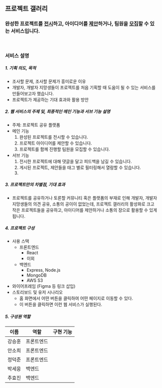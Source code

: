 ## **프로젝트 갤러리**

### **완성한 프로젝트를 <U>전시</U>하고, 아이디어를 <U>제안</U>하거나, 팀원을 <U>모집</U>할 수 있는 서비스입니다.**

<br>

### **서비스 설명**

##### 1. 기획 의도, 목적
- 조사할 문제, 조사할 문제가 흥미로운 이유
- 개발자, 개발자 지망생들이 프로젝트를 처음 기획할 때 도움이 될 수 있는 서비스를 만들어보고자 했습니다.
- 프로젝트가 제공하는 기대 효과와 활용 방안

##### 2. 웹 서비스의 주제 및, 최종적인 메인 기능과 서브 기능 설명
- 주제: 프로젝트 공유 플랫폼
- 메인 기능
   1. 완성된 프로젝트를 전시할 수 있습니다.
   2. 프로젝트 아이디어를 제안할 수 있습니다.
   3. 프로젝트를 함께 진행할 팀원을 모집할 수 있습니다.
- 서브 기능
   1. 전시한 프로젝트에 대해 댓글을 달고 피드백을 남길 수 있습니다.
   2. 게시된 프로젝트, 제안들을 태그 별로 필터링해서 열람할 수 있습니다.
   3.

##### 3. 프로젝트만의 차별점, 기대 효과
- 프로젝트를 공유하거나 토론할 커뮤니티 혹은 플랫폼의 부재로 인해 개발자, 개발자 지망생들의 의견 공유, 소통의 공이이 없었는데, 
  프로젝트 갤러리의 활성화로 크고 작은 프로젝트들을 공유하고, 아이디어를 제안하거나 소통의 장으로 활용할 수 있게 됩니다.

##### 4. 프로젝트 구성
- 사용 스택
  - 프론트엔드
    - React
    - 이외
  - 백엔드
    - Express, Node.js
    - MongoDB
    - AWS S3
- 와이어프레임 (Figma 등 링크 삽입)
- 스토리보드 및 유저 시나리오
  - 홈 화면에서 어떤 버튼을 클릭하여 어떤 페이지로 이동할 수 있다.
  - 이 버튼을 클릭하면 이런 웹 서비스가 실행된다.

##### 5. 구성원 역할

|  이름  |  역할  |  구현 기능  | 
| ------ | ------ | ------ |
| 강승훈 | 프론트엔드 |    |
| 안소희 | 프론트엔드 |    |
| 정덕준 | 프론트엔드 |    |
| 박세웅 |  백엔드  |    |
| 추효진 |  백엔드  |    |
